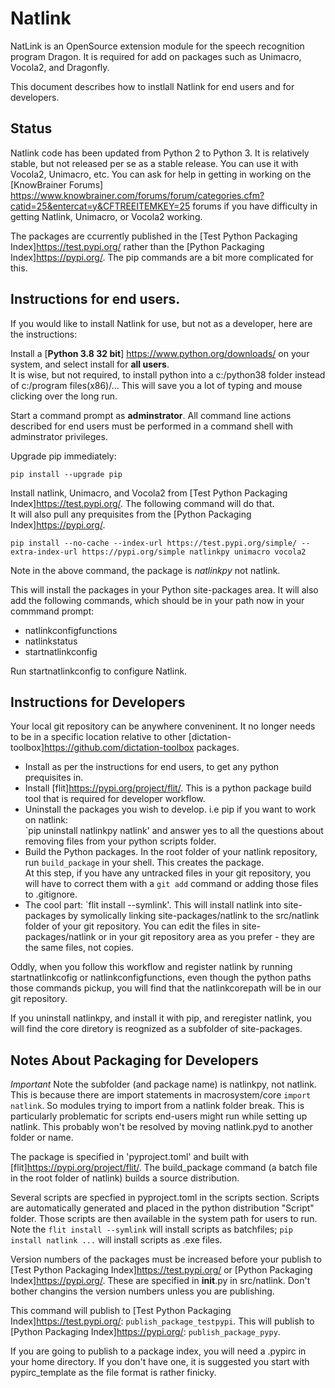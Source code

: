 # Natlink

NatLink is an OpenSource extension module for the speech recognition program Dragon.  It is required
for add on packages such as Unimacro, Vocola2, and Dragonfly.

This document describes how to instlall Natlink for end users and for developers.

## Status

Natlink code has been updated from Python 2 to Python 3.  It is relatively stable, but not released per se as a stable release.  You can use 
it with Vocola2, Unimacro, etc.  You can ask for 
help in getting in working on the 
[KnowBrainer Forums] https://www.knowbrainer.com/forums/forum/categories.cfm?catid=25&entercat=y&CFTREEITEMKEY=25 forums if you have difficulty in getting Natlink, Unimacro,
or Vocola2 working.

The packages are ccurrently published in the [Test Python Packaging Index]https://test.pypi.org/   rather than
the [Python Packaging Index]https://pypi.org/.  The pip commands are a bit more complicated for this.
 

## Instructions for end users.

If you would like to install Natlink for use, but not as a developer, here are the instructions:

Install a [**Python 3.8 32 bit**] https://www.python.org/downloads/  on your system, and select install for **all users**.  
It is wise, but not required, to install python into a c:/python38 folder instead of c:/program files(x86)/...  This will save 
you a lot of typing and mouse clicking over the long run.

Start a command prompt as **adminstrator**.  All command line actions described for end users must be performed in 
a command shell with adminstrator privileges.

Upgrade pip immediately:

`pip install --upgrade pip`

Install natlink, Unimacro, and Vocola2 from [Test Python Packaging Index]https://test.pypi.org/.  The following command will do that.  
It will also
pull any prequisites from the [Python Packaging Index]https://pypi.org/.

`pip install --no-cache --index-url https://test.pypi.org/simple/ --extra-index-url https://pypi.org/simple natlinkpy unimacro vocola2`

Note in the above command, the package is *natlinkpy* not natlink.


This will install the packages in your Python site-packages area.  It will also add the following commands, which should be
in your path now in your commmand prompt:
* natlinkconfigfunctions
* natlinkstatus
* startnatlinkconfig

Run startnatlinkconfig to configure Natlink.  

## Instructions for Developers

Your local git repository can be anywhere conveninent.  It no longer needs to be in a specific location relative to other 
[dictation-toolbox]https://github.com/dictation-toolbox packages.


* Install as per the instructions for end users, to get any python prequisites in.
* Install [flit]https://pypi.org/project/flit/. This is a python package build tool that is required for developer workflow. 
* Uninstall the packages you wish to develop.  i.e pip  if you want to work on natlink:   
	`pip uninstall natlinkpy natlink'   and answer yes to all the questions about removing files from your python scripts folder.
* Build the Python packages.  In the root folder of your natlink repository, run `build_package` in your shell.  This creates the package.  
At this step, if you have any untracked files
in your git repository, you will have to correct them with a `git add` command or adding those files to .gitignore.
* The cool part:  `flit install --symlink'.  This will install natlink into site-packages by symolically linking 
site-packages/natlink to the src/natlink folder of your git repository.   You can edit the files in site-packages/natlink or 
in your git repository area as you prefer - they are the same files, not copies.  

Oddly, when you follow this workflow and register natlink by running startnatlinkcofig or natlinkconfigfunctions, even though the 
python paths those commands pickup, you will find that the natlinkcorepath will be in our git repository.  

If you uninstall natlinkpy, and install it with pip, and reregister natlink, you will find the core diretory is
reognized as a subfolder of site-packages.


## Notes About Packaging for Developers

*Important*  Note the subfolder (and package name) is natlinkpy, not natlink.  This is because there are 
import statements in macrosystem/core `import natlink`.  So modules trying to import from a natlink folder break.
This is particularly problematic for scripts end-users might run while setting up natlink. This probably won't be resolved
by moving natlink.pyd to another folder or name.


The package is specified in 'pyproject.toml' and built with [flit]https://pypi.org/project/flit/. The build_package command 
(a batch file in the root folder of natlink) builds a source distribution.   

Several scripts  are specfied in pyproject.toml in the scripts section.  Scripts are automatically generated 
and placed in the python distribution "Script" folder. Those scripts are then available in the system path for 
users to run. Note the `flit install --symlink` will install scripts as batchfiles;  `pip install natlink ...` will install
scripts as .exe files.

Version numbers of the packages must be increased before your publish to [Test Python Packaging Index]https://test.pypi.org/ 
or [Python Packaging Index]https://pypi.org/.  These are specified in __init__.py in src/natlink.  Don't bother changins the 
version numbers unless you are publishing.

This command will publish to [Test Python Packaging Index]https://test.pypi.org/: `publish_package_testpypi`.
This will publish to [Python Packaging Index]https://pypi.org/:  `publish_package_pypy`.   

If you are going to publish to a package index, you will need a .pypirc in your home directory.  If you don't have one, 
it is suggested you start with pypirc_template as the file format is rather finicky.










   




